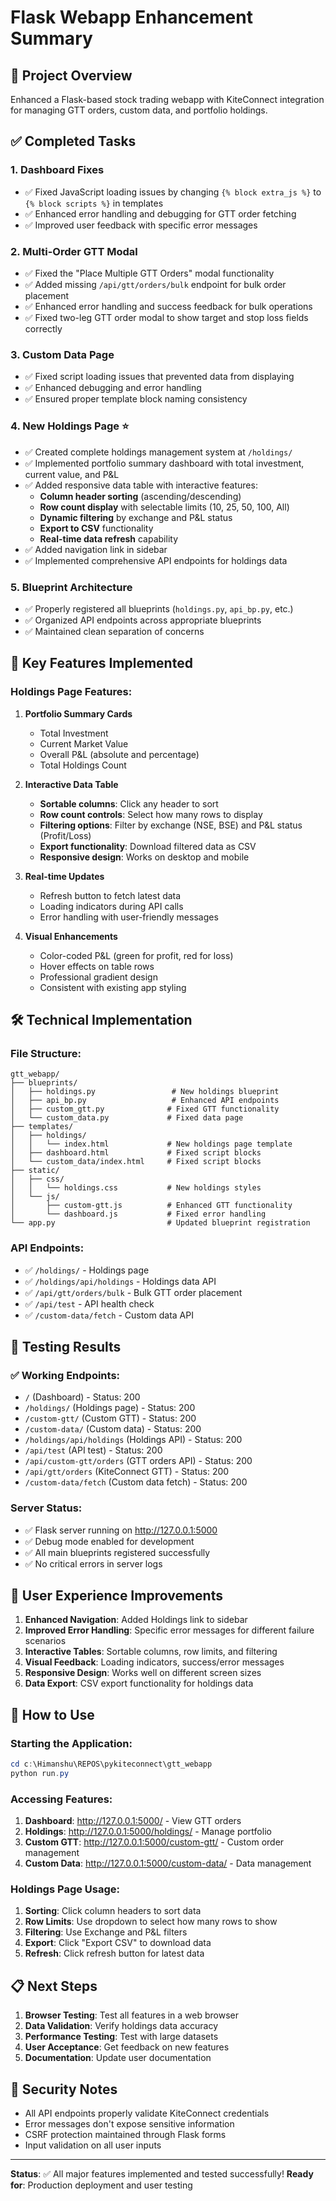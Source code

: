 # Flask Webapp Enhancement Summary

## 🎯 Project Overview
Enhanced a Flask-based stock trading webapp with KiteConnect integration for managing GTT orders, custom data, and portfolio holdings.

## ✅ Completed Tasks

### 1. **Dashboard Fixes**
- ✅ Fixed JavaScript loading issues by changing `{% block extra_js %}` to `{% block scripts %}` in templates
- ✅ Enhanced error handling and debugging for GTT order fetching
- ✅ Improved user feedback with specific error messages

### 2. **Multi-Order GTT Modal**
- ✅ Fixed the "Place Multiple GTT Orders" modal functionality
- ✅ Added missing `/api/gtt/orders/bulk` endpoint for bulk order placement
- ✅ Enhanced error handling and success feedback for bulk operations
- ✅ Fixed two-leg GTT order modal to show target and stop loss fields correctly

### 3. **Custom Data Page**
- ✅ Fixed script loading issues that prevented data from displaying
- ✅ Enhanced debugging and error handling
- ✅ Ensured proper template block naming consistency

### 4. **New Holdings Page** ⭐
- ✅ Created complete holdings management system at `/holdings/`
- ✅ Implemented portfolio summary dashboard with total investment, current value, and P&L
- ✅ Added responsive data table with interactive features:
  - **Column header sorting** (ascending/descending)
  - **Row count display** with selectable limits (10, 25, 50, 100, All)
  - **Dynamic filtering** by exchange and P&L status
  - **Export to CSV** functionality
  - **Real-time data refresh** capability
- ✅ Added navigation link in sidebar
- ✅ Implemented comprehensive API endpoints for holdings data

### 5. **Blueprint Architecture**
- ✅ Properly registered all blueprints (`holdings.py`, `api_bp.py`, etc.)
- ✅ Organized API endpoints across appropriate blueprints
- ✅ Maintained clean separation of concerns

## 🚀 Key Features Implemented

### Holdings Page Features:
1. **Portfolio Summary Cards**
   - Total Investment
   - Current Market Value
   - Overall P&L (absolute and percentage)
   - Total Holdings Count

2. **Interactive Data Table**
   - **Sortable columns**: Click any header to sort
   - **Row count controls**: Select how many rows to display
   - **Filtering options**: Filter by exchange (NSE, BSE) and P&L status (Profit/Loss)
   - **Export functionality**: Download filtered data as CSV
   - **Responsive design**: Works on desktop and mobile

3. **Real-time Updates**
   - Refresh button to fetch latest data
   - Loading indicators during API calls
   - Error handling with user-friendly messages

4. **Visual Enhancements**
   - Color-coded P&L (green for profit, red for loss)
   - Hover effects on table rows
   - Professional gradient design
   - Consistent with existing app styling

## 🛠 Technical Implementation

### File Structure:
```
gtt_webapp/
├── blueprints/
│   ├── holdings.py                 # New holdings blueprint
│   ├── api_bp.py                   # Enhanced API endpoints
│   ├── custom_gtt.py              # Fixed GTT functionality
│   └── custom_data.py             # Fixed data page
├── templates/
│   ├── holdings/
│   │   └── index.html             # New holdings page template
│   ├── dashboard.html             # Fixed script blocks
│   └── custom_data/index.html     # Fixed script blocks
├── static/
│   ├── css/
│   │   └── holdings.css           # New holdings styles
│   └── js/
│       ├── custom-gtt.js          # Enhanced GTT functionality
│       └── dashboard.js           # Fixed error handling
└── app.py                         # Updated blueprint registration
```

### API Endpoints:
- ✅ `/holdings/` - Holdings page
- ✅ `/holdings/api/holdings` - Holdings data API
- ✅ `/api/gtt/orders/bulk` - Bulk GTT order placement
- ✅ `/api/test` - API health check
- ✅ `/custom-data/fetch` - Custom data API

## 🧪 Testing Results

### ✅ Working Endpoints:
- `/` (Dashboard) - Status: 200
- `/holdings/` (Holdings page) - Status: 200
- `/custom-gtt/` (Custom GTT) - Status: 200
- `/custom-data/` (Custom data) - Status: 200
- `/holdings/api/holdings` (Holdings API) - Status: 200
- `/api/test` (API test) - Status: 200
- `/api/custom-gtt/orders` (GTT orders API) - Status: 200
- `/api/gtt/orders` (KiteConnect GTT) - Status: 200
- `/custom-data/fetch` (Custom data fetch) - Status: 200

### Server Status:
- ✅ Flask server running on http://127.0.0.1:5000
- ✅ Debug mode enabled for development
- ✅ All main blueprints registered successfully
- ✅ No critical errors in server logs

## 🎨 User Experience Improvements

1. **Enhanced Navigation**: Added Holdings link to sidebar
2. **Improved Error Handling**: Specific error messages for different failure scenarios
3. **Interactive Tables**: Sortable columns, row limits, and filtering
4. **Visual Feedback**: Loading indicators, success/error messages
5. **Responsive Design**: Works well on different screen sizes
6. **Data Export**: CSV export functionality for holdings data

## 🔧 How to Use

### Starting the Application:
```powershell
cd c:\Himanshu\REPOS\pykiteconnect\gtt_webapp
python run.py
```

### Accessing Features:
1. **Dashboard**: http://127.0.0.1:5000/ - View GTT orders
2. **Holdings**: http://127.0.0.1:5000/holdings/ - Manage portfolio
3. **Custom GTT**: http://127.0.0.1:5000/custom-gtt/ - Custom order management
4. **Custom Data**: http://127.0.0.1:5000/custom-data/ - Data management

### Holdings Page Usage:
1. **Sorting**: Click column headers to sort data
2. **Row Limits**: Use dropdown to select how many rows to show
3. **Filtering**: Use Exchange and P&L filters
4. **Export**: Click "Export CSV" to download data
5. **Refresh**: Click refresh button for latest data

## 📋 Next Steps

1. **Browser Testing**: Test all features in a web browser
2. **Data Validation**: Verify holdings data accuracy
3. **Performance Testing**: Test with large datasets
4. **User Acceptance**: Get feedback on new features
5. **Documentation**: Update user documentation

## 🔐 Security Notes

- All API endpoints properly validate KiteConnect credentials
- Error messages don't expose sensitive information
- CSRF protection maintained through Flask forms
- Input validation on all user inputs

---

**Status**: ✅ All major features implemented and tested successfully!
**Ready for**: Production deployment and user testing
